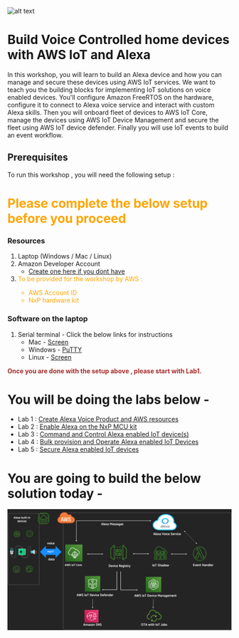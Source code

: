 ![alt text](./imaes/aws_logo.png)

# Build Voice Controlled home devices with AWS IoT and Alexa 

In this workshop, you will learn to build an Alexa device and how you can manage and secure these devices using AWS IoT services. We want to teach you the building blocks for implementing IoT solutions on voice enabled devices. You'll configure Amazon FreeRTOS on the hardware, configure it to connect to Alexa voice service and interact with custom Alexa skills. Then you will onboard fleet of devices to AWS IoT Core, manage the devices using AWS IoT Device Management and secure the fleet using AWS IoT device defender. Finally you will use IoT events to build an event workflow. 

## Prerequisites 
To run this workshop , you will need the following setup :

# <span style="color:orange">Please complete the below setup before you proceed</span>

### Resources 
1. Laptop (Windows / Mac / Linux)
2. Amazon Developer Account
    - [Create one here if you dont have](https://developer.amazon.com/login.html) 
3. <span style="color:orange">To be provided for the workshop by AWS :
    - AWS Account ID  
    - NxP hardware kit 
   </span>

### Software on the laptop
1. Serial terminal - Click the below links for instructions
    -   Mac -  [Screen](https://software.intel.com/en-us/setting-up-serial-terminal-on-system-with-mac-os-x)    
    -   Windows - [PuTTY](https://software.intel.com/en-us/setting-up-serial-terminal-on-system-with-windows)
    -   Linux -  [Screen](https://software.intel.com/en-us/setting-up-serial-terminal-on-system-with-linux) 

<span style="color:brown">**Once you are done with the setup above , please start with Lab1.** </span>

# You will be doing the labs below  -

- Lab 1 : [Create Alexa Voice Product and AWS resources](https://s3.amazonaws.com/alexa-reinvent/lab1.html)
- Lab 2 : [Enable Alexa on the NxP MCU kit](https://s3.amazonaws.com/alexa-reinvent/lab2.html)
- Lab 3 : [Command and Control Alexa enabled IoT device(s)](https://s3.amazonaws.com/alexa-reinvent/lab3.html)
- Lab 4 : [Bulk provision and Operate Alexa enabled IoT Devices](https://s3.amazonaws.com/alexa-reinvent/lab4.html)
- Lab 5 : [Secure Alexa enabled IoT devices](https://s3.amazonaws.com/alexa-reinvent/lab5.html)

# You are going to build the below solution today -
![alt text](architecture.png)

